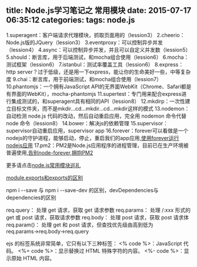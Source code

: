 title: Node.js学习笔记之 常用模块
date: 2015-07-17 06:35:12
categories: 
tags: node.js
---

1.superagent：客户端请求代理模块，抓取页面用的（lession3）
2.cheerio：Node.js版的JQuery（lession3）
3.eventproxy：可以控制异步并发（lession4）
4.async：可以控制异步并发，并且可以自定义并发数（lession5）
5.should：断言库，用于后端测试，和mocha组合使用（lession6）
6.mocha：测试框架（lession6）
7.istanbul：测试率覆盖工具（lession6）
8.express：http server？过于低级，还是用一下express，能让你的生命美好一些，中等复杂度
9.chai：断言库，用于前端测试，和mocha组合使用（lession7）
10.phantomjs：一个拥有JavaScript API的无界面WebKit（Chrome、Safari都是有界面的WebKit），mocha-phantomjs
11.supertest：专门用来配合express进行集成测试的，和superagent具有相同的API（lession8）
12.mkdirp：一次性建立目标文件夹，而不是mkdir...cd...mkdir...cd...mkdir这样的模式
13.nodemon：自动检测 node.js 代码的改动，然后自动重启应用，完全用 nodemon 命令代替 node 命令（lession8）
14.bower：解决js的依赖管理
15.supervisor：supervisor自动重启应用，supervisor app
16.forever：forever可以看做是一个nodejs的守护进程，能够启动，停止，重启我们的app应用,[使用forever运行nodejs应用](http://tcrct.iteye.com/blog/2043644)
17.pm2：PM2是Node.js应用程序的进程管理，目前已在生产环境被普遍使用,[告别node-forever,拥抱PM2](http://www.oschina.net/translate/goodbye-node-forever-hello-pm2?cmp)

更多请点击[node.js常用模块巡礼](http://www.douban.com/note/303902955/)

[module.exports和exports的区别](http://zihua.li/2012/03/use-module-exports-or-exports-in-node)

npm i --save 与 npm i --save-dev 的区别，devDependencies与dependencies的区别

req.query： 处理 get 请求，获取 get 请求参数
req.params： 处理 /:xxx 形式的 get 或 post 请求，获取请求参数
req.body： 处理 post 请求，获取 post 请求体
req.param()： 处理 get 和 post 请求，但查找优先级由高到低为 req.params→req.body→req.query

ejs 的标签系统非常简单，它只有以下三种标签：
<% code %>：JavaScript 代码。
<%= code %>：显示替换过 HTML 特殊字符的内容。
<%- code %>：显示原始 HTML 内容。